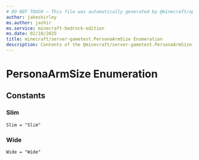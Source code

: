 ```yaml
---
# DO NOT TOUCH — This file was automatically generated by @minecraft/api-docs-generator, to report problems file an issue at https://github.com/Mojang/minecraft-scripting-libraries
author: jakeshirley
ms.author: jashir
ms.service: minecraft-bedrock-edition
ms.date: 02/10/2025
title: minecraft/server-gametest.PersonaArmSize Enumeration
description: Contents of the @minecraft/server-gametest.PersonaArmSize enumeration.
---
```

# PersonaArmSize Enumeration

## Constants
### **Slim**
`Slim = "Slim"`
### **Wide**
`Wide = "Wide"`
